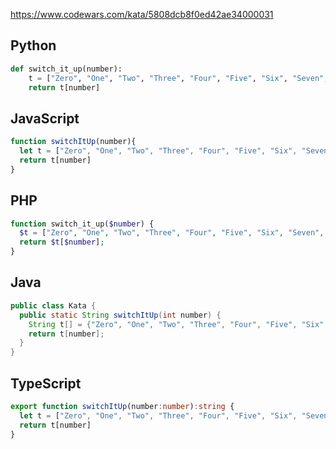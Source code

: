https://www.codewars.com/kata/5808dcb8f0ed42ae34000031

## Python
```python
def switch_it_up(number):
    t = ["Zero", "One", "Two", "Three", "Four", "Five", "Six", "Seven", "Eight", "Nine"]
    return t[number]
```

## JavaScript
```js
function switchItUp(number){
  let t = ["Zero", "One", "Two", "Three", "Four", "Five", "Six", "Seven", "Eight", "Nine"];
  return t[number]
}
```

## PHP
```php
function switch_it_up($number) {
  $t = ["Zero", "One", "Two", "Three", "Four", "Five", "Six", "Seven", "Eight", "Nine"];
  return $t[$number];
}
```

## Java
```java
public class Kata {
  public static String switchItUp(int number) {
    String t[] = {"Zero", "One", "Two", "Three", "Four", "Five", "Six", "Seven", "Eight", "Nine"};
    return t[number];
  }
}
```

## TypeScript
```ts
export function switchItUp(number:number):string {
  let t = ["Zero", "One", "Two", "Three", "Four", "Five", "Six", "Seven", "Eight", "Nine"];
  return t[number]
}
```